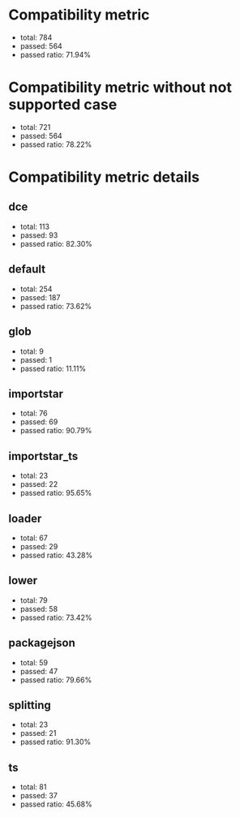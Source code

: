 # Compatibility metric
- total: 784
- passed: 564
- passed ratio: 71.94%
# Compatibility metric without not supported case
- total: 721
- passed: 564
- passed ratio: 78.22%
# Compatibility metric details
## dce
- total: 113
- passed: 93
- passed ratio: 82.30%
## default
- total: 254
- passed: 187
- passed ratio: 73.62%
## glob
- total: 9
- passed: 1
- passed ratio: 11.11%
## importstar
- total: 76
- passed: 69
- passed ratio: 90.79%
## importstar_ts
- total: 23
- passed: 22
- passed ratio: 95.65%
## loader
- total: 67
- passed: 29
- passed ratio: 43.28%
## lower
- total: 79
- passed: 58
- passed ratio: 73.42%
## packagejson
- total: 59
- passed: 47
- passed ratio: 79.66%
## splitting
- total: 23
- passed: 21
- passed ratio: 91.30%
## ts
- total: 81
- passed: 37
- passed ratio: 45.68%
